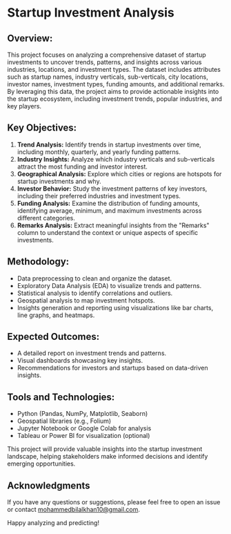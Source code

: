 # Startup Investment Analysis

 ## **Overview:**  
This project focuses on analyzing a comprehensive dataset of startup investments to uncover trends, patterns, and insights across various industries, locations, and investment types. The dataset includes attributes such as startup names, industry verticals, sub-verticals, city locations, investor names, investment types, funding amounts, and additional remarks. By leveraging this data, the project aims to provide actionable insights into the startup ecosystem, including investment trends, popular industries, and key players.  

 ## **Key Objectives:**  
1. **Trend Analysis:** Identify trends in startup investments over time, including monthly, quarterly, and yearly funding patterns.  
2. **Industry Insights:** Analyze which industry verticals and sub-verticals attract the most funding and investor interest.  
3. **Geographical Analysis:** Explore which cities or regions are hotspots for startup investments and why.  
4. **Investor Behavior:** Study the investment patterns of key investors, including their preferred industries and investment types.  
5. **Funding Analysis:** Examine the distribution of funding amounts, identifying average, minimum, and maximum investments across different categories.  
6. **Remarks Analysis:** Extract meaningful insights from the "Remarks" column to understand the context or unique aspects of specific investments.  

## **Methodology:**  
- Data preprocessing to clean and organize the dataset.  
- Exploratory Data Analysis (EDA) to visualize trends and patterns.  
- Statistical analysis to identify correlations and outliers.  
- Geospatial analysis to map investment hotspots.  
- Insights generation and reporting using visualizations like bar charts, line graphs, and heatmaps.  

## **Expected Outcomes:**  
- A detailed report on investment trends and patterns.  
- Visual dashboards showcasing key insights.  
- Recommendations for investors and startups based on data-driven insights.  

## **Tools and Technologies:**  
- Python (Pandas, NumPy, Matplotlib, Seaborn)  
- Geospatial libraries (e.g., Folium)  
- Jupyter Notebook or Google Colab for analysis  
- Tableau or Power BI for visualization (optional)  

This project will provide valuable insights into the startup investment landscape, helping stakeholders make informed decisions and identify emerging opportunities.

## Acknowledgments
If you have any questions or suggestions, please feel free to open an issue or contact mohammedbilalkhan10@gmail.com.

Happy analyzing and predicting!

